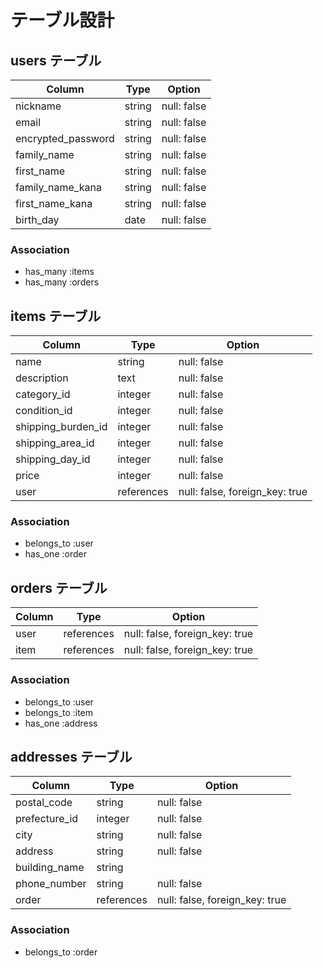 # テーブル設計


## users テーブル

| Column              | Type   | Option      |
|---------------------|--------|-------------|
| nickname            | string | null: false |
| email               | string | null: false |
| encrypted_password  | string | null: false |
| family_name         | string | null: false |
| first_name          | string | null: false |
| family_name_kana    | string | null: false |
| first_name_kana     | string | null: false |
| birth_day           | date   | null: false |

### Association
- has_many :items
- has_many :orders



## items テーブル

| Column              | Type       | Option                         |
|---------------------|------------|--------------------------------|
| name                | string     | null: false                    |
| description         | text       | null: false                    |
| category_id         | integer    | null: false                    |
| condition_id        | integer    | null: false                    |
| shipping_burden_id  | integer    | null: false                    |
| shipping_area_id    | integer    | null: false                    |
| shipping_day_id     | integer    | null: false                    |
| price               | integer    | null: false                    |
| user                | references | null: false, foreign_key: true |

### Association
- belongs_to :user
- has_one :order



## orders テーブル

| Column | Type       | Option                         |
|--------|------------|--------------------------------|
| user   | references | null: false, foreign_key: true |
| item   | references | null: false, foreign_key: true |

### Association
- belongs_to :user
- belongs_to :item
- has_one :address

## addresses テーブル

| Column        | Type       | Option                         |
|---------------|------------|--------------------------------|
| postal_code   | string     | null: false                    |
| prefecture_id | integer    | null: false                    |
| city          | string     | null: false                    |
| address       | string     | null: false                    |
| building_name | string     |                                |
| phone_number  | string     | null: false                    |
| order         | references | null: false, foreign_key: true |

### Association
- belongs_to :order

